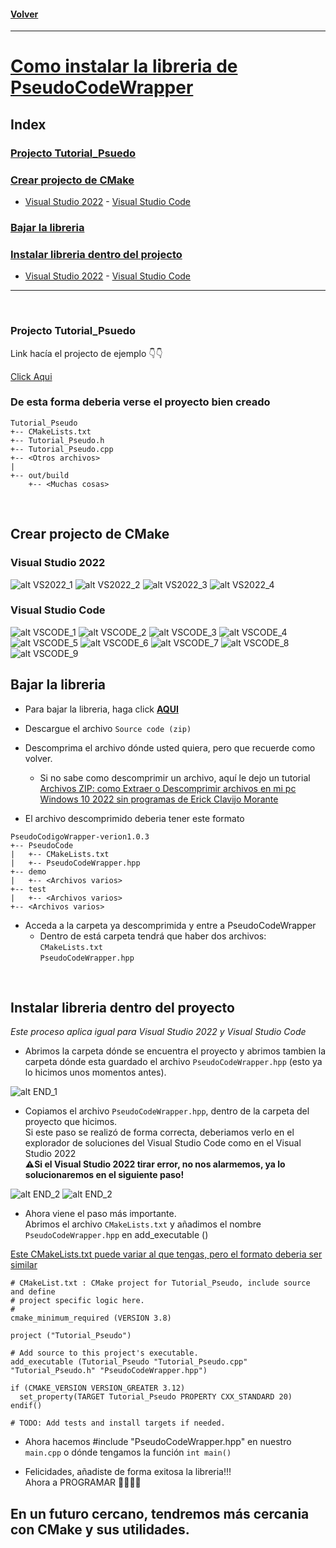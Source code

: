 #### [Volver](https://github.com/eastanganelli/UF_FICEN_AYUDANTIA_IRI_2022_2C/tree/Clase_Practica)
---
# <u>Como instalar la libreria de PseudoCodeWrapper</u>

## Index
### [Projecto Tutorial_Psuedo](#Projecto-Tutorial_Psuedo)
### [Crear projecto de CMake](#Crear-projecto-de-CMake)
-  [Visual Studio 2022](#Visual-Studio-2022) - [Visual Studio Code](#Visual-Studio-Code)
### [Bajar la libreria](#Bajar-la-libreria)
### [Instalar libreria dentro del projecto](#Instalar-libreria-dentro-del-proyecto)
-  [Visual Studio 2022](#Visual-Studio-2022-Lib) - [Visual Studio Code](#Visual-Studio-Code-Lib)
---
<br>

### Projecto Tutorial_Psuedo
<p>Link hacía el projecto de ejemplo 👇👇</p>

[Click Aqui](./Tutoriales/Tutorial_PseudoEnCpp/Tutorial_Pseudo)

### De esta forma deberia verse el proyecto bien creado
``` text
Tutorial_Pseudo
+-- CMakeLists.txt
+-- Tutorial_Pseudo.h
+-- Tutorial_Pseudo.cpp
+-- <Otros archivos>
|
+-- out/build
    +-- <Muchas cosas>
```

<br>

## Crear projecto de CMake
### Visual Studio 2022
![alt VS2022_1](./assets/VS2022/VS2022_1.png)
![alt VS2022_2](./assets/VS2022/VS2022_2.png)
![alt VS2022_3](./assets/VS2022/VS2022_3.png)
![alt VS2022_4](./assets/VS2022/VS2022_4.png)

### Visual Studio Code
![alt VSCODE_1](./assets/VSCODE/VSCODE_1.jpg)
![alt VSCODE_2](./assets/VSCODE/VSCODE_2.png)
![alt VSCODE_3](./assets/VSCODE/VSCODE_3.png)
![alt VSCODE_4](./assets/VSCODE/VSCODE_4.png)
![alt VSCODE_5](./assets/VSCODE/VSCODE_5.jpg)
![alt VSCODE_6](./assets/VSCODE/VSCODE_6.jpg)
![alt VSCODE_7](./assets/VSCODE/VSCODE_7.jpg)
![alt VSCODE_8](./assets/VSCODE/VSCODE_8.jpg)
![alt VSCODE_9](./assets/VSCODE/VSCODE_9.png)
<br>

## Bajar la libreria
- Para bajar la libreria, haga click <b>[AQUI](https://github.com/eastanganelli/PseudoCodigoWrapper/releases)</b>
- Descargue el archivo `Source code (zip)`
- Descomprima el archivo dónde usted quiera, pero que recuerde como volver.
  - Si no sabe como descomprimir un archivo, aquí le dejo un tutorial<br> [Archivos ZIP: como Extraer o Descomprimir archivos en mi pc Windows 10 2022 sin programas de Erick Clavijo Morante](https://www.youtube.com/watch?v=QXirFf-MuKQ)

- El archivo descomprimido deberia tener este formato
```
PseudoCodigoWrapper-verion1.0.3
+-- PseudoCode
|   +-- CMakeLists.txt
|   +-- PseudoCodeWrapper.hpp
+-- demo
|   +-- <Archivos varios>
+-- test
|   +-- <Archivos varios>
+-- <Archivos varios>
```
- Acceda a la carpeta ya descomprimida y entre a PseudoCodeWrapper
  - Dentro de está carpeta tendrá que haber dos archivos:<br>`CMakeLists.txt`<br>`PseudoCodeWrapper.hpp`

<br>

## Instalar libreria dentro del proyecto
<i>Este proceso aplica igual para Visual Studio 2022 y Visual Studio Code</i>

- Abrimos la carpeta dónde se encuentra el proyecto y abrimos tambien la carpeta dónde esta guardado el archivo `PseudoCodeWrapper.hpp` (esto ya lo hicimos unos momentos antes).

![alt END_1](./assets/END/END_1.png)

- Copiamos el archivo `PseudoCodeWrapper.hpp`, dentro de la carpeta del proyecto que hicimos.<br>Si este paso se realizó de forma correcta, deberiamos verlo en el explorador de soluciones del Visual Studio Code como en el Visual Studio 2022<br><b>⚠️Si el Visual Studio 2022 tirar error, no nos alarmemos, ya lo solucionaremos en el siguiente paso!</b>

![alt END_2](./assets/END/END_vscode_2.png)
![alt END_2](./assets/END/END_vs2022_2.png)

- Ahora viene el paso más importante.<br>Abrimos el archivo `CMakeLists.txt` y añadimos el nombre `PseudoCodeWrapper.hpp`  en add_executable ()

<u>Este CMakeLists.txt puede variar al que tengas, pero el formato deberia ser similar</u>

```
# CMakeList.txt : CMake project for Tutorial_Pseudo, include source and define
# project specific logic here.
#
cmake_minimum_required (VERSION 3.8)

project ("Tutorial_Pseudo")

# Add source to this project's executable.
add_executable (Tutorial_Pseudo "Tutorial_Pseudo.cpp" "Tutorial_Pseudo.h" "PseudoCodeWrapper.hpp")

if (CMAKE_VERSION VERSION_GREATER 3.12)
  set_property(TARGET Tutorial_Pseudo PROPERTY CXX_STANDARD 20)
endif()

# TODO: Add tests and install targets if needed.

```

- Ahora hacemos #include "PseudoCodeWrapper.hpp" en nuestro `main.cpp` o dónde tengamos la función `int main()`

- Felicidades, añadiste de forma exitosa la libreria!!!<br>Ahora a PROGRAMAR 🥳🎉🥳🎉

## En un futuro cercano, tendremos más cercania con CMake y sus utilidades.